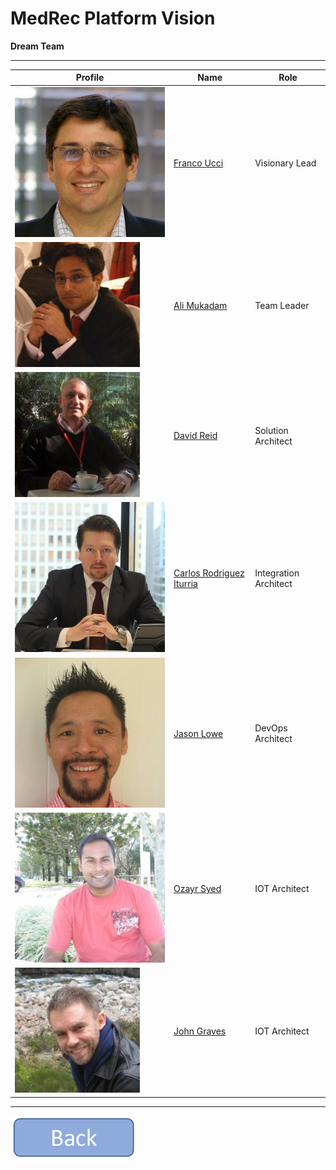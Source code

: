 **MedRec Platform Vision**
===================

**Dream Team**


----------

| Profile | Name | Role |
| ------------- | ------------- |------------- |
| ![link text](franco.jpg "Franco")  | <a href="https://www.linkedin.com/in/franco-ucci-9007076b/">Franco Ucci</a> | Visionary Lead |
| ![link text](ali.jpg "Ali Mukadam")  | <a href="https://www.linkedin.com/in/alimukadam/">Ali Mukadam</a> | Team Leader |
| ![link text](dave.jpg "David Reid")  | <a href="https://www.linkedin.com/in/davidmreid/">David Reid</a> | Solution Architect |
| ![link text](carlos.jpg "Carlos R. Iturria")  | <a href="https://www.linkedin.com/in/citurria/">Carlos Rodriguez Iturria</a> | Integration Architect |
| ![link text](jlo.jpg "Jason Lowe")  | <a href="https://www.linkedin.com/in/jasonloweinbne/">Jason Lowe</a> | DevOps Architect |
| ![link text](oz.jpg "Ozayr Syed")  | <a href="https://www.linkedin.com/in/ozayrsyed/">Ozayr Syed</a> | IOT Architect |
| ![link text](johngraves.jpg "John Graves")  | <a href="https://www.linkedin.com/in/john-graves-963b83/">John Graves</a> | IOT Architect |





----------

<a href="index" rel="Go back">![link text](back.png "Go Back")</a>

